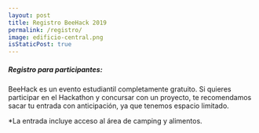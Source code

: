 ```yaml
---
layout: post
title: Registro BeeHack 2019
permalink: /registro/
image: edificio-central.png
isStaticPost: true
---
```


##### Registro para participantes:
BeeHack es un evento estudiantil completamente gratuito. Si quieres participar en el Hackathon y concursar con un proyecto, te recomendamos sacar tu entrada con anticipación, ya que tenemos espacio limitado.

\*La entrada incluye acceso al área de camping y alimentos.

<div id="eventbrite-widget-container-59806232050"></div>

<script src="https://www.eventbrite.com/static/widgets/eb_widgets.js"></script>

<script type="text/javascript">
    var exampleCallback = function() {
        console.log('Order complete!');
    };

    window.EBWidgets.createWidget({
        // Required
        widgetType: 'checkout',
        eventId: '59806232050',
        iframeContainerId: 'eventbrite-widget-container-59806232050',

        // Optional
        iframeContainerHeight: 425,  // Widget height in pixels. Defaults to a minimum of 425px if not provided
        onOrderComplete: exampleCallback  // Method called when an order has successfully completed
    });
</script>
